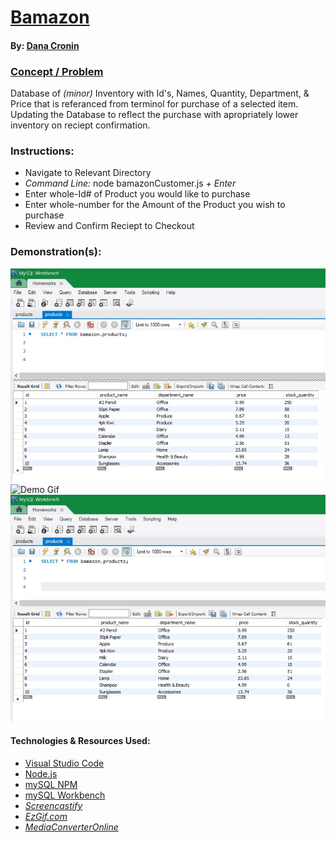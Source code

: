 # [Bamazon](https://decronin.github.io/bamazon/)
#### By: [Dana Cronin](decronin.github.io)

### [Concept / Problem](https://github.com/UCF-Coding-Boot-Camp/UCF-LKM-FSF-PT-08-2019-U-C/blob/master/12-mysql/02-Homework/Instructions/homework_instructions.md)
Database of _(minor)_ Inventory with Id's, Names, Quantity, Department, & Price that is referanced from terminol for purchase of a selected item. Updating the Database to reflect the purchase with apropriately lower inventory on reciept confirmation.

### Instructions:
- Navigate to Relevant Directory
- _Command Line:_ node bamazonCustomer.js _+ Enter_
- Enter whole-Id# of Product you would like to purchase
- Enter whole-number for the Amount of the Product you wish to purchase
- Review and Confirm Reciept to Checkout

### Demonstration(s):
![Starting sqlDatabase SS](./media/bamazon-db.jpg)
![Demo Gif](./media/bamazon-gif.gif)
![Updated sqlDatabase SS](./media/bamazon-db-after.jpg)

#### Technologies & Resources Used:
* [Visual Studio Code](https://code.visualstudio.com/)
* [Node.js](https://nodejs.org/en/)
* [mySQL NPM](https://www.npmjs.com/package/mysql)
* [mySQL Workbench](https://dev.mysql.com/downloads/windows/installer/5.7.html)
* _[Screencastify](https://www.screencastify.com/)_
* _[EzGif.com](https://ezgif.com/)_
* _[MediaConverterOnline](https://www.mediaconverteronline.com/)_
